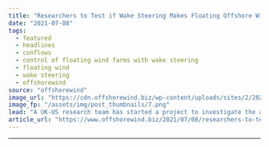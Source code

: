 ```yaml
---
title: "Researchers to Test if Wake Steering Makes Floating Offshore Wind Cheaper"
date: "2021-07-08"
tags: 
  - featured
  - headlines
  - conflows
  - control of floating wind farms with wake steering
  - floating wind
  - wake steering
  - offshorewind
source: "offshorewind"
image_url: "https://cdn.offshorewind.biz/wp-content/uploads/sites/2/2021/07/08083505/Marine-Power-Systems-floating-platform-Windsub.png"
image_fp: "/assets/img/post_thumbnails/7.png"
lead: "A UK-US research team has started a project to investigate the application of wake"
article_url: "https://www.offshorewind.biz/2021/07/08/researchers-to-test-if-wake-steering-makes-floating-offshore-wind-cheaper/"
---
```


---
